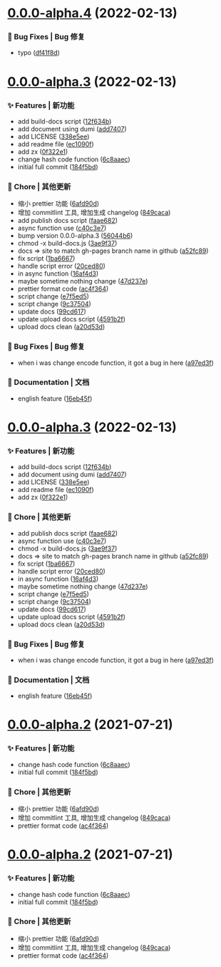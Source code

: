 # [0.0.0-alpha.4](https://github.com/ZWkang/tcij/compare/v0.0.0-alpha.3...v0.0.0-alpha.4) (2022-02-13)


### 🐛 Bug Fixes | Bug 修复

* typo ([df41f8d](https://github.com/ZWkang/tcij/commit/df41f8d))



# [0.0.0-alpha.3](https://github.com/ZWkang/tcij/compare/184f5bd...v0.0.0-alpha.3) (2022-02-13)


### ✨ Features | 新功能

* add build-docs script ([12f634b](https://github.com/ZWkang/tcij/commit/12f634b))
* add document using dumi ([add7407](https://github.com/ZWkang/tcij/commit/add7407))
* add LICENSE ([338e5ee](https://github.com/ZWkang/tcij/commit/338e5ee))
* add readme file ([ec1090f](https://github.com/ZWkang/tcij/commit/ec1090f))
* add zx ([0f322e1](https://github.com/ZWkang/tcij/commit/0f322e1))
* change hash code function ([6c8aaec](https://github.com/ZWkang/tcij/commit/6c8aaec))
* initial full commit ([184f5bd](https://github.com/ZWkang/tcij/commit/184f5bd))


### 🎫 Chore | 其他更新

* 缩小 prettier 功能 ([6afd90d](https://github.com/ZWkang/tcij/commit/6afd90d))
* 增加 commitlint 工具, 增加生成 changelog ([849caca](https://github.com/ZWkang/tcij/commit/849caca))
* add publish docs script ([faae682](https://github.com/ZWkang/tcij/commit/faae682))
* async function use ([c40c3e7](https://github.com/ZWkang/tcij/commit/c40c3e7))
* bump version 0.0.0-alpha.3 ([56044b6](https://github.com/ZWkang/tcij/commit/56044b6))
* chmod -x build-docs.js ([3ae9f37](https://github.com/ZWkang/tcij/commit/3ae9f37))
* docs => site to match gh-pages branch name in github ([a52fc89](https://github.com/ZWkang/tcij/commit/a52fc89))
* fix script ([1ba6667](https://github.com/ZWkang/tcij/commit/1ba6667))
* handle script error ([20ced80](https://github.com/ZWkang/tcij/commit/20ced80))
* in async function ([16af4d3](https://github.com/ZWkang/tcij/commit/16af4d3))
* maybe sometime nothing change ([47d237e](https://github.com/ZWkang/tcij/commit/47d237e))
* prettier format code ([ac4f364](https://github.com/ZWkang/tcij/commit/ac4f364))
* script change ([e7f5ed5](https://github.com/ZWkang/tcij/commit/e7f5ed5))
* script change ([9c37504](https://github.com/ZWkang/tcij/commit/9c37504))
* update docs ([99cd617](https://github.com/ZWkang/tcij/commit/99cd617))
* update upload docs script ([4591b2f](https://github.com/ZWkang/tcij/commit/4591b2f))
* upload docs clean ([a20d53d](https://github.com/ZWkang/tcij/commit/a20d53d))


### 🐛 Bug Fixes | Bug 修复

* when i was change encode function, it got a bug in here ([a97ed3f](https://github.com/ZWkang/tcij/commit/a97ed3f))


### 📝 Documentation | 文档

* english feature ([16eb45f](https://github.com/ZWkang/tcij/commit/16eb45f))



# [0.0.0-alpha.3](https://github.com/ZWkang/tcij/compare/v0.0.0-alpha.2...v0.0.0-alpha.3) (2022-02-13)


### ✨ Features | 新功能

* add build-docs script ([12f634b](https://github.com/ZWkang/tcij/commit/12f634b))
* add document using dumi ([add7407](https://github.com/ZWkang/tcij/commit/add7407))
* add LICENSE ([338e5ee](https://github.com/ZWkang/tcij/commit/338e5ee))
* add readme file ([ec1090f](https://github.com/ZWkang/tcij/commit/ec1090f))
* add zx ([0f322e1](https://github.com/ZWkang/tcij/commit/0f322e1))


### 🎫 Chore | 其他更新

* add publish docs script ([faae682](https://github.com/ZWkang/tcij/commit/faae682))
* async function use ([c40c3e7](https://github.com/ZWkang/tcij/commit/c40c3e7))
* chmod -x build-docs.js ([3ae9f37](https://github.com/ZWkang/tcij/commit/3ae9f37))
* docs => site to match gh-pages branch name in github ([a52fc89](https://github.com/ZWkang/tcij/commit/a52fc89))
* fix script ([1ba6667](https://github.com/ZWkang/tcij/commit/1ba6667))
* handle script error ([20ced80](https://github.com/ZWkang/tcij/commit/20ced80))
* in async function ([16af4d3](https://github.com/ZWkang/tcij/commit/16af4d3))
* maybe sometime nothing change ([47d237e](https://github.com/ZWkang/tcij/commit/47d237e))
* script change ([e7f5ed5](https://github.com/ZWkang/tcij/commit/e7f5ed5))
* script change ([9c37504](https://github.com/ZWkang/tcij/commit/9c37504))
* update docs ([99cd617](https://github.com/ZWkang/tcij/commit/99cd617))
* update upload docs script ([4591b2f](https://github.com/ZWkang/tcij/commit/4591b2f))
* upload docs clean ([a20d53d](https://github.com/ZWkang/tcij/commit/a20d53d))


### 🐛 Bug Fixes | Bug 修复

* when i was change encode function, it got a bug in here ([a97ed3f](https://github.com/ZWkang/tcij/commit/a97ed3f))


### 📝 Documentation | 文档

* english feature ([16eb45f](https://github.com/ZWkang/tcij/commit/16eb45f))



# [0.0.0-alpha.2](https://github.com/ZWkang/tcij/compare/184f5bd...v0.0.0-alpha.2) (2021-07-21)


### ✨ Features | 新功能

* change hash code function ([6c8aaec](https://github.com/ZWkang/tcij/commit/6c8aaec))
* initial full commit ([184f5bd](https://github.com/ZWkang/tcij/commit/184f5bd))


### 🎫 Chore | 其他更新

* 缩小 prettier 功能 ([6afd90d](https://github.com/ZWkang/tcij/commit/6afd90d))
* 增加 commitlint 工具, 增加生成 changelog ([849caca](https://github.com/ZWkang/tcij/commit/849caca))
* prettier format code ([ac4f364](https://github.com/ZWkang/tcij/commit/ac4f364))



# [0.0.0-alpha.2](https://github.com/ZWkang/tcij/compare/184f5bd...v0.0.0-alpha.2) (2021-07-21)


### ✨ Features | 新功能

* change hash code function ([6c8aaec](https://github.com/ZWkang/tcij/commit/6c8aaec))
* initial full commit ([184f5bd](https://github.com/ZWkang/tcij/commit/184f5bd))


### 🎫 Chore | 其他更新

* 缩小 prettier 功能 ([6afd90d](https://github.com/ZWkang/tcij/commit/6afd90d))
* 增加 commitlint 工具, 增加生成 changelog ([849caca](https://github.com/ZWkang/tcij/commit/849caca))
* prettier format code ([ac4f364](https://github.com/ZWkang/tcij/commit/ac4f364))



